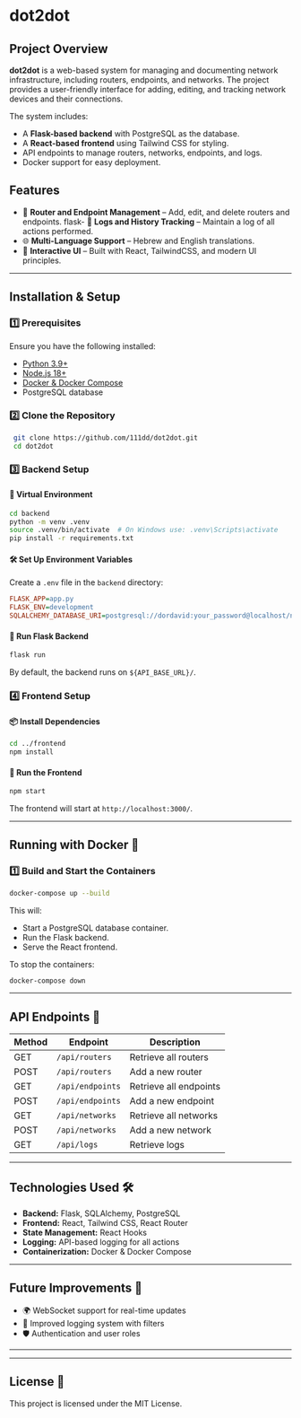 # dot2dot

## Project Overview
**dot2dot** is a web-based system for managing and documenting network infrastructure, including routers, endpoints, and networks. The project provides a user-friendly interface for adding, editing, and tracking network devices and their connections.

The system includes:
- A **Flask-based backend** with PostgreSQL as the database.
- A **React-based frontend** using Tailwind CSS for styling.
- API endpoints to manage routers, networks, endpoints, and logs.
- Docker support for easy deployment.

## Features
- 📌 **Router and Endpoint Management** – Add, edit, and delete routers and endpoints.
flask- 📜 **Logs and History Tracking** – Maintain a log of all actions performed.
- 🌐 **Multi-Language Support** – Hebrew and English translations.
- 🎨 **Interactive UI** – Built with React, TailwindCSS, and modern UI principles.

---
## Installation & Setup
### 1️⃣ Prerequisites
Ensure you have the following installed:
- [Python 3.9+](https://www.python.org/downloads/)
- [Node.js 18+](https://nodejs.org/)
- [Docker & Docker Compose](https://docs.docker.com/get-docker/)
- PostgreSQL database

### 2️⃣ Clone the Repository
```sh
 git clone https://github.com/111dd/dot2dot.git
 cd dot2dot
```

### 3️⃣ Backend Setup
#### 🔧 Virtual Environment
```sh
cd backend
python -m venv .venv
source .venv/bin/activate  # On Windows use: .venv\Scripts\activate
pip install -r requirements.txt
```
#### 🛠️ Set Up Environment Variables
Create a `.env` file in the `backend` directory:
```ini
FLASK_APP=app.py
FLASK_ENV=development
SQLALCHEMY_DATABASE_URI=postgresql://dordavid:your_password@localhost/network_db
```
#### 🚀 Run Flask Backend
```sh
flask run
```
By default, the backend runs on `${API_BASE_URL}/`.

### 4️⃣ Frontend Setup
#### 📦 Install Dependencies
```sh
cd ../frontend
npm install
```
#### 🏃 Run the Frontend
```sh
npm start
```
The frontend will start at `http://localhost:3000/`.

---
## Running with Docker 🐳
### 1️⃣ Build and Start the Containers
```sh
docker-compose up --build
```
This will:
- Start a PostgreSQL database container.
- Run the Flask backend.
- Serve the React frontend.

To stop the containers:
```sh
docker-compose down
```

---
## API Endpoints 📡
| Method | Endpoint               | Description                    |
|--------|------------------------|--------------------------------|
| GET    | `/api/routers`         | Retrieve all routers          |
| POST   | `/api/routers`         | Add a new router              |
| GET    | `/api/endpoints`       | Retrieve all endpoints        |
| POST   | `/api/endpoints`       | Add a new endpoint            |
| GET    | `/api/networks`        | Retrieve all networks         |
| POST   | `/api/networks`        | Add a new network             |
| GET    | `/api/logs`            | Retrieve logs                 |

---
## Technologies Used 🛠️
- **Backend:** Flask, SQLAlchemy, PostgreSQL
- **Frontend:** React, Tailwind CSS, React Router
- **State Management:** React Hooks
- **Logging:** API-based logging for all actions
- **Containerization:** Docker & Docker Compose

---
## Future Improvements 🚀
- 🌍 WebSocket support for real-time updates
- 📡 Improved logging system with filters
- 🛡️ Authentication and user roles

---

---
## License 📜
This project is licensed under the MIT License.

